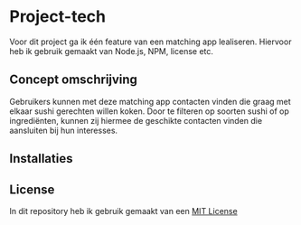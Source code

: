 # Project-tech
Voor dit project ga ik één feature van een matching app lealiseren. 
Hiervoor heb ik gebruik gemaakt van Node.js, NPM, license etc.

## Concept omschrijving
Gebruikers kunnen met deze matching app contacten vinden die graag met elkaar sushi gerechten willen koken. Door te filteren op soorten sushi of op ingrediënten, kunnen zij hiermee de geschikte contacten vinden die aansluiten bij hun interesses.

## Installaties

## License
In dit repository heb ik gebruik gemaakt van een [MIT License](https://github.com/Hoa0/project-tech/blob/main/LICENSE)
